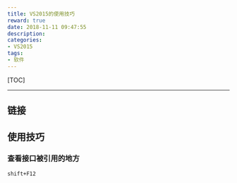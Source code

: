 ```yaml
---
title: VS2015的使用技巧
reward: true
date: 2018-11-11 09:47:55
description:
categories:
- VS2015
tags:
- 软件
---
```

[TOC]

---
## 链接

## 使用技巧


### 查看接口被引用的地方
	shift+F12